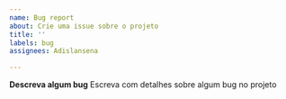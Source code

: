 ```yaml
---
name: Bug report
about: Crie uma issue sobre o projeto
title: ''
labels: bug
assignees: Adislansena

---
```


**Descreva algum bug**
Escreva com detalhes sobre algum bug no projeto
